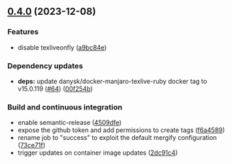 ## [0.4.0](https://github.com/DanySK/compile-latex-action/compare/0.3.124...0.4.0) (2023-12-08)


### Features

* disable texliveonfly ([a9bc84e](https://github.com/DanySK/compile-latex-action/commit/a9bc84e4c1beef8284e43bbcc61df40c6ef2e532))


### Dependency updates

* **deps:** update danysk/docker-manjaro-texlive-ruby docker tag to v15.0.119 ([#64](https://github.com/DanySK/compile-latex-action/issues/64)) ([00f254b](https://github.com/DanySK/compile-latex-action/commit/00f254b1e5511f733c2602e4119f965f1c8ff842))


### Build and continuous integration

* enable semantic-release ([4509dfe](https://github.com/DanySK/compile-latex-action/commit/4509dfe6697720fe0c846889ed455aa4d60c916f))
* expose the github token and add permissions to create tags ([f6a4589](https://github.com/DanySK/compile-latex-action/commit/f6a458912758da242ed190eaa75297a33241674e))
* rename job to "success" to exploit the default mergify configuration ([73ce71f](https://github.com/DanySK/compile-latex-action/commit/73ce71fd725acdbf1380528b5bccd24b4f6fb88f))
* trigger updates on container image updates ([2dc91c4](https://github.com/DanySK/compile-latex-action/commit/2dc91c43d16764eb265f1e7fdab1fa820ce4194c))
